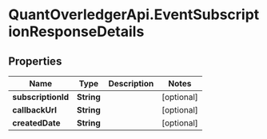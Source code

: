 # QuantOverledgerApi.EventSubscriptionResponseDetails

## Properties

Name | Type | Description | Notes
------------ | ------------- | ------------- | -------------
**subscriptionId** | **String** |  | [optional] 
**callbackUrl** | **String** |  | [optional] 
**createdDate** | **String** |  | [optional] 


